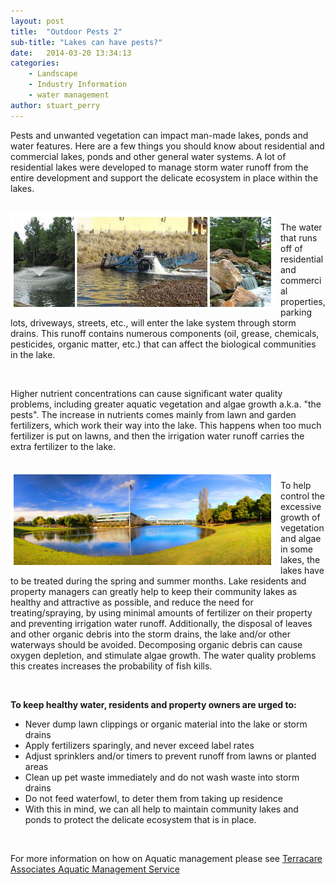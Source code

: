 ```yaml
---
layout: post
title:  "Outdoor Pests 2"
sub-title: "Lakes can have pests?"
date:   2014-03-20 13:34:13
categories: 
    - Landscape 
    - Industry Information
    - water management
author: stuart_perry
---
```


Pests and unwanted vegetation can impact man-made lakes, ponds and water features. Here are a few things you should know about residential and commercial lakes, ponds and other general water systems. A lot of residential lakes were developed to manage storm water runoff from the entire development and support the delicate ecosystem in place within the lakes.

<br>

<img src="/images/blog/Aquatics_Management.jpg" alt="Aquatics Management Photo" width="412px" height="145px" style="float:left; border: 5px solid white; margin-right: 10px;">

The water that runs off of residential and commercial properties, parking lots, driveways, streets, etc., will enter the lake system through storm drains. This runoff contains numerous components (oil, grease, chemicals, pesticides, organic matter, etc.) that can affect the biological communities in the lake.

<br>

Higher nutrient concentrations can cause significant water quality problems, including greater aquatic vegetation and algae growth a.k.a. "the pests". The increase in nutrients comes mainly from lawn and garden fertilizers, which work their way into the lake. This happens when too much fertilizer is put on lawns, and then the irrigation water runoff carries the extra fertilizer to the lake.

<br>

<img src="/images/blog/AT&T_Pano_2.jpg" alt="AT&T Pano" width="412px" height="145px" style="float:left; border: 5px solid white; margin-right: 10px;">

To help control the excessive growth of vegetation and algae in some lakes, the lakes have to be treated during the spring and summer months. Lake residents and property managers can greatly help to keep their community lakes as healthy and attractive as possible, and reduce the need for treating/spraying, by using minimal amounts of fertilizer on their property and preventing irrigation water runoff. Additionally, the disposal of leaves and other organic debris into the storm drains, the lake and/or other waterways should be avoided. Decomposing organic debris can cause oxygen depletion, and stimulate algae growth. The water quality problems this creates increases the probability of fish kills.

<br>

**To keep healthy water, residents and property owners are urged to:**

- Never dump lawn clippings or organic material into the lake or storm drains
- Apply fertilizers sparingly, and never exceed label rates
- Adjust sprinklers and/or timers to prevent runoff from lawns or planted areas
- Clean up pet waste immediately and do not wash waste into storm drains
- Do not feed waterfowl, to deter them from taking up residence
- With this in mind, we can all help to maintain community lakes and ponds to protect the delicate ecosystem that is in place.

<br>

For more information on how on Aquatic management please see
[Terracare Associates Aquatic Management Service](http://terracareassociates.com/landscape-management-2/aquatic-management/ "Terracare Associates Aquatic Management Service")

[jekyll-gh]: https://github.com/mojombo/jekyll
[jekyll]:    http://jekyllrb.com
